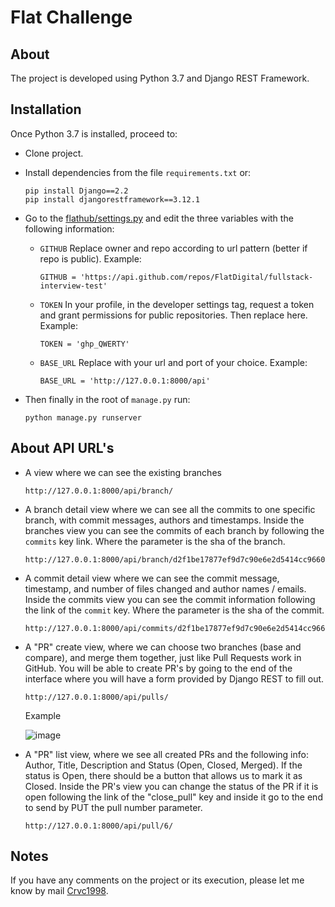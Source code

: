 # Flat Challenge

## About

The project is developed using Python 3.7 and Django REST Framework.

## Installation

Once Python 3.7 is installed, proceed to:

- Clone project.

- Install dependencies from the file `requirements.txt` or:

  ```
  pip install Django==2.2
  pip install djangorestframework==3.12.1
  ```
  
- Go to the [flathub/settings.py](https://github.com/CrvcMaestro1/flathub/blob/ded7146d891867094a14e3056652a38b8075aba3/flathub/settings.py#L120) and edit the three variables with the following information:

  - `GITHUB` Replace owner and repo according to url pattern (better if repo is public). Example:
    
    ```
    GITHUB = 'https://api.github.com/repos/FlatDigital/fullstack-interview-test'
    ```

  - `TOKEN` In your profile, in the developer settings tag, request a token and grant permissions for public repositories. Then replace here. Example:

    ```
    TOKEN = 'ghp_QWERTY'
    ```

  - `BASE_URL` Replace with your url and port of your choice. Example:

    ```
    BASE_URL = 'http://127.0.0.1:8000/api'
    ```
    
 - Then finally in the root of `manage.py` run:

    ```
    python manage.py runserver
    ```

## About API URL's

-	A view where we can see the existing branches
	
    ```
    http://127.0.0.1:8000/api/branch/
    ```

-	A branch detail view where we can see all the commits to one specific branch, with commit messages, authors and timestamps. Inside the branches view you can see the commits of each branch by following the `commits` key link. Where the parameter is the sha of the branch.
      
      ```
      http://127.0.0.1:8000/api/branch/d2f1be17877ef9d7c90e6e2d5414cc966064dcd0/commits
      ```

- A commit detail view where we can see the commit message, timestamp, and number of files changed and author names / emails. Inside the commits view you can see the commit information following the link of the `commit` key. Where the parameter is the sha of the commit.

    ```
    http://127.0.0.1:8000/api/commits/d2f1be17877ef9d7c90e6e2d5414cc966064dcd0/commit
    ```


-	A "PR" create view, where we can choose two branches (base and compare), and merge them together, just like Pull Requests work in GitHub. You will be able to create PR's by going to the end of the interface where you will have a form provided by Django REST to fill out.

    ```
    http://127.0.0.1:8000/api/pulls/
    ```
    
    Example
    
    ![image](https://user-images.githubusercontent.com/25228719/147788577-a6418a96-f7b7-49bf-9f7e-13c673d900b4.png)


-	A "PR" list view, where we see all created PRs and the following info: Author, Title, Description and Status (Open, Closed, Merged). If the status is Open, there should be a button that allows us to mark it as Closed. Inside the PR's view you can change the status of the PR if it is open following the link of the "close_pull" key and inside it go to the end to send by PUT the pull number parameter.

    ```
    http://127.0.0.1:8000/api/pull/6/
    ```
    
 ## Notes
 
 If you have any comments on the project or its execution, please let me know by mail [Crvc1998](mailto:Crvc1998@gmail.com).
